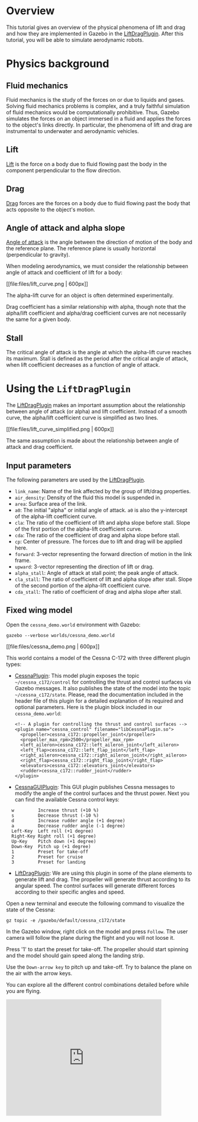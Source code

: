 # Overview

This tutorial gives an overview of the physical phenomena of lift and drag
and how they are implemented in Gazebo in the [LiftDragPlugin](http://gazebosim.org/api/code/dev/classgazebo_1_1LiftDragPlugin.html). After this
tutorial, you will be able to simulate aerodynamic robots.

# Physics background

## Fluid mechanics

Fluid mechanics is the study of the forces on or due to liquids and gases.
Solving fluid mechanics problems is complex, and a truly
faithful simulation of fluid mechanics would be computationally prohibitive.
Thus, Gazebo simulates the forces on an object immersed in a fluid and applies
the forces to the object's links directly. In particular, the phenomena of lift
and drag are instrumental to underwater and aerodynamic vehicles.

## Lift

[Lift](https://en.wikipedia.org/wiki/Lift_%28force%29) is the force on a body
due to fluid flowing past the body in the component perpendicular to the flow
direction.

## Drag

[Drag](https://en.wikipedia.org/wiki/Drag_%28physics%29) forces are the
forces on a body due to fluid flowing past the body that acts opposite to
the object's motion.

## Angle of attack and alpha slope

[Angle of attack](http://en.wikipedia.org/wiki/Angle_of_attack) is the angle
between the direction of motion of the body and the reference plane. The
reference plane is usually horizontal (perpendicular to gravity).

When modeling aerodynamics, we must consider the relationship between angle of
attack and coefficient of lift for a body:

[[file:files/lift_curve.png | 600px]]

The alpha-lift curve for an object is often determined experimentally.

Drag coefficient has a similar relationship with alpha, though note that the
alpha/lift coefficient and alpha/drag coefficient curves are not necessarily the
same for a given body.

## Stall
The critical angle of attack is the angle at which the alpha-lift curve reaches
its maximum. Stall is defined as the period after the critical angle of attack,
when lift coefficient decreases as a function of angle of attack.

# Using the `LiftDragPlugin`

The [LiftDragPlugin](http://gazebosim.org/api/code/dev/classgazebo_1_1LiftDragPlugin.html) makes an important assumption about the
relationship between angle of attack (or alpha) and lift coefficient.
Instead of a smooth curve, the alpha/lift coefficient curve is simplified
as two lines.

[[file:files/lift_curve_simplified.png | 600px]]

The same assumption is made about the relationship between angle of attack
and drag coefficient.

## Input parameters

The following parameters are used by the [LiftDragPlugin](http://gazebosim.org/api/code/dev/classgazebo_1_1LiftDragPlugin.html).

* `link_name`: Name of the link affected by the group of lift/drag properties.
* `air_density`: Density of the fluid this model is suspended in.
* `area`: Surface area of the link.
* `a0`: The initial "alpha" or initial angle of attack. `a0` is also the
y-intercept of the alpha-lift coefficient curve.
* `cla`: The ratio of the coefficient of lift and alpha slope before stall.
Slope of the first portion of the alpha-lift coefficient curve.
* `cda`: The ratio of the coefficient of drag and alpha slope before stall.
* `cp`: Center of pressure. The forces due to lift and drag will be applied here.
* `forward`: 3-vector representing the forward direction of motion in the link frame.
* `upward`: 3-vector representing the direction of lift or drag.
* `alpha_stall`: Angle of attack at stall point; the peak angle of attack.
* `cla_stall`: The ratio of coefficient of lift and alpha slope after stall.
Slope of the second portion of the alpha-lift coefficient curve.
* `cda_stall`: The ratio of coefficient of drag and alpha slope after stall.

## Fixed wing model

Open the `cessna_demo.world` environment with Gazebo:

~~~
gazebo --verbose worlds/cessna_demo.world
~~~

[[file:files/cessna_demo.png | 600px]]

This world contains a model of the Cessna C-172 with three different plugin
types:

* [CessnaPlugin](http://gazebosim.org/api/code/dev/classgazebo_1_1CessnaPlugin.html):
This model plugin exposes the topic `~/cessna_c172/control` for controlling the
thrust and control surfaces via Gazebo messages. It also publishes the state of
the model into the topic `~/cessna_c172/state`. Please, read the documentation
included in the header file of this plugin for a detailed explanation of its
required and optional parameters. Here is the plugin block included in our
`cessna_demo.world`:

  ~~~
  <!-- A plugin for controlling the thrust and control surfaces -->
  <plugin name="cessna_control" filename="libCessnaPlugin.so">
    <propeller>cessna_c172::propeller_joint</propeller>
    <propeller_max_rpm>2500</propeller_max_rpm>
    <left_aileron>cessna_c172::left_aileron_joint</left_aileron>
    <left_flap>cessna_c172::left_flap_joint</left_flap>
    <right_aileron>cessna_c172::right_aileron_joint</right_aileron>
    <right_flap>cessna_c172::right_flap_joint</right_flap>
    <elevators>cessna_c172::elevators_joint</elevators>
    <rudder>cessna_c172::rudder_joint</rudder>
  </plugin>
  ~~~

* [CessnaGUIPlugin](http://gazebosim.org/api/code/dev/classgazebo_1_1CessnaGUIPlugin.html):
This GUI plugin publishes Cessna messages to modify the angle of the control
surfaces and the thrust power. Next you can find the available Cessna control
keys:

~~~
  w         Increase thrust (+10 %)
  s         Decrease thrust (-10 %)
  d         Increase rudder angle (+1 degree)
  a         Decrease rudder angle (-1 degree)
  Left-Key  Left roll (+1 degree)
  Right-Key Right roll (+1 degree)
  Up-Key    Pitch down (+1 degree)
  Down-Key  Pitch up (+1 degree)
  1         Preset for take-off
  2         Preset for cruise
  3         Preset for landing
~~~

* [LiftDragPlugin](http://gazebosim.org/api/code/dev/classgazebo_1_1LiftDragPlugin.html):
We are using this plugin in some of the plane elements to generate lift and
drag. The propeller will generate thrust according to its angular speed. The
control surfaces will generate different forces according to their specific
angles and speed.

Open a new terminal and execute the following command to visualize the state of
the Cessna:

~~~
gz topic -e /gazebo/default/cessna_c172/state
~~~

In the Gazebo window, right click on the model and press `Follow`. The user
camera will follow the plane during the flight and you will not loose it.

Press '1' to start the preset for take-off. The propeller
should start spinning and the model should gain speed along the landing strip.

Use the `Down-arrow key` to pitch up and take-off. Try to balance the plane
on the air with the arrow keys.

You can explore all the different control combinations detailed before while
you are flying.

<iframe width="420" height="315" src="https://youtu.be/iMHGnEhOIhs" frameborder="0" allowfullscreen></iframe>

